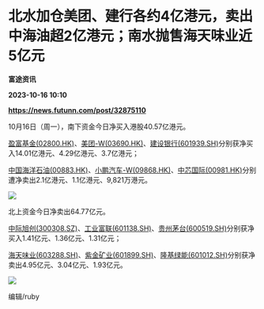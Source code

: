 # 北水加仓美团、建行各约4亿港元，卖出中海油超2亿港元；南水抛售海天味业近5亿元
**富途资讯**

**2023-10-16 10:10**

**https://news.futunn.com/post/32875110**

10月16日（周一），南下资金今日净买入港股40.57亿港元。

[盈富基金(02800.HK)](https://www.futunn.com/quote/stock?m=hk&code=02800)、[美团-W(03690.HK)](https://www.futunn.com/quote/stock?m=hk&code=03690)、[建设银行(601939.SH)](https://www.futunn.com/quote/stock?m=sh&code=601939)分别获净买入14.01亿港元、4.29亿港元、3.7亿港元；

[中国海洋石油(00883.HK)](https://www.futunn.com/quote/stock?m=hk&code=00883)、[小鹏汽车-W(09868.HK)](https://www.futunn.com/quote/stock?m=hk&code=09868)、[中芯国际(00981.HK)](https://www.futunn.com/quote/stock?m=hk&code=00981)分别遭净卖出2.1亿港元、1.1亿港元、9,821万港元。

![](https://newsfile.futunn.com/public/NN-PersistNewsContentImage/7781/20231016/SouthNorthBoundFlowAutoNews_20231016_southbound)

北上资金今日净卖出64.77亿元。

[中际旭创(300308.SZ)](https://www.futunn.com/quote/stock?m=sz&code=300308)、[工业富联(601138.SH)](https://www.futunn.com/quote/stock?m=sh&code=601138)、[贵州茅台(600519.SH)](https://www.futunn.com/quote/stock?m=sh&code=600519)分别获净买入1.41亿元、1.36亿元、1.31亿元；

[海天味业(603288.SH)](https://www.futunn.com/quote/stock?m=sh&code=603288)、[紫金矿业(601899.SH)](https://www.futunn.com/quote/stock?m=sh&code=601899)、[隆基绿能(601012.SH)](https://www.futunn.com/quote/stock?m=sh&code=601012)分别获净卖出4.95亿元、3.04亿元、1.93亿元。

![](https://newsfile.futunn.com/public/NN-PersistNewsContentImage/7781/20231016/SouthNorthBoundFlowAutoNews_20231016_northbound)

编辑/ruby
